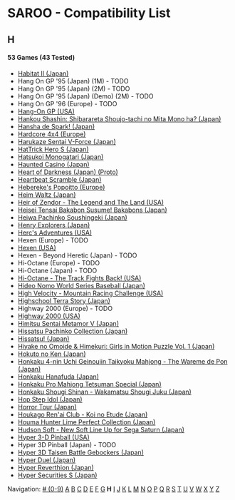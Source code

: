 # SAROO - Compatibility List

## H

#### 53 Games (43 Tested)

- [Habitat II (Japan)](../../../Regions/Retails/Japan/GS-7105/01/README.md)
- Hang On GP '95 (Japan) (1M) - TODO
- Hang On GP '95 (Japan) (2M) - TODO
- Hang On GP '95 (Japan) (Demo) (2M) - TODO
- Hang On GP '96 (Europe) - TODO
- [Hang-On GP (USA)](../../../Regions/Retails/USA/MK-81202/01/README.md)
- [Hankou Shashin: Shibarareta Shoujo-tachi no Mita Mono ha? (Japan)](../../../Regions/Retails/Japan/T-15008G/01/README.md)
- [Hansha de Spark! (Japan)](../../../Regions/Retails/Japan/T-20902G/01/README.md)
- [Hardcore 4x4 (Europe)](../../../Regions/Retails/Europe/T-12303H/01/README.md)
- [Harukaze Sentai V-Force (Japan)](../../../Regions/Retails/Japan/T-19904G/01/README.md)
- [HatTrick Hero S (Japan)](../../../Regions/Retails/Japan/T-1102G/01/README.md)
- [Hatsukoi Monogatari (Japan)](../../../Regions/Retails/Japan/T-33004G/01/README.md)
- [Haunted Casino (Japan)](../../../Regions/Retails/Japan/T-21902G/01/README.md)
- [Heart of Darkness (Japan) (Proto)](../../../Regions/Retails/Japan/999999999/01/README.md)
- [Heartbeat Scramble (Japan)](../../../Regions/Retails/Japan/T-15014G/01/README.md)
- [Hebereke's Popoitto (Europe)](../../../Regions/Retails/Europe/T-1502H/01/README.md)
- [Heim Waltz (Japan)](../../../Regions/Retails/Japan/GS-9121/01/README.md)
- [Heir of Zendor - The Legend and The Land (USA)](../../../Regions/Retails/USA/T-7605H/01/README.md)
- [Heisei Tensai Bakabon Susume! Bakabons (Japan)](../../../Regions/Retails/Japan/T-17001G/01/README.md)
- [Heiwa Pachinko Soushingeki (Japan)](../../../Regions/Retails/Japan/T-18702G/01/README.md)
- [Henry Explorers (Japan)](../../../Regions/Retails/Japan/T-9518G/01/README.md)
- [Herc's Adventures (USA)](../../../Regions/Retails/USA/T-23001H/01/README.md)
- Hexen (Europe) - TODO
- [Hexen (USA)](../../../Regions/Retails/USA/T-25406H/01/README.md)
- Hexen - Beyond Heretic (Japan) - TODO
- Hi-Octane (Europe) - TODO
- Hi-Octane (Japan) - TODO
- [Hi-Octane - The Track Fights Back! (USA)](../../../Regions/Retails/USA/T-5002H/01/README.md)
- [Hideo Nomo World Series Baseball (Japan)](../../../Regions/Retails/Japan/GS-9061/01/README.md)
- [High Velocity - Mountain Racing Challenge (USA)](../../../Regions/Retails/USA/T-14402H/01/README.md)
- [Highschool Terra Story (Japan)](../../../Regions/Retails/Japan/T-19715G/01/README.md)
- Highway 2000 (Europe) - TODO
- [Highway 2000 (USA)](../../../Regions/Retails/USA/T-31101H/01/README.md)
- [Himitsu Sentai Metamor V (Japan)](../../../Regions/Retails/Japan/T-29005G/01/README.md)
- [Hissatsu Pachinko Collection (Japan)](../../../Regions/Retails/Japan/T-1503G/01/README.md)
- [Hissatsu! (Japan)](../../../Regions/Retails/Japan/T-23402G/01/README.md)
- [Hiyake no Omoide & Himekuri: Girls in Motion Puzzle Vol. 1 (Japan)](../../../Regions/Retails/Japan/T-21002G/01/README.md)
- [Hokuto no Ken (Japan)](../../../Regions/Retails/Japan/T-20601G/01/README.md)
- [Honkaku 4-nin Uchi Geinoujin Taikyoku Mahjong - The Wareme de Pon (Japan)](../../../Regions/Retails/Japan/T-3001G/01/README.md)
- [Honkaku Hanafuda (Japan)](../../../Regions/Retails/Japan/T-16611G/01/README.md)
- [Honkaku Pro Mahjong Tetsuman Special (Japan)](../../../Regions/Retails/Japan/T-18709G/01/README.md)
- [Honkaku Shougi Shinan - Wakamatsu Shougi Juku (Japan)](../../../Regions/Retails/Japan/T-4402G/01/README.md)
- [Hop Step Idol (Japan)](../../../Regions/Retails/Japan/T-20507G/01/README.md)
- [Horror Tour (Japan)](../../../Regions/Retails/Japan/T-24301G/01/README.md)
- [Houkago Ren'ai Club - Koi no Etude (Japan)](../../../Regions/Retails/Japan/T-19714G/01/README.md)
- [Houma Hunter Lime Perfect Collection (Japan)](../../../Regions/Retails/Japan/T-2001G/01/README.md)
- [Hudson Soft - New Soft Line Up for Sega Saturn (Japan)](../../../Regions/Retails/Japan/610-6540/01/README.md)
- [Hyper 3-D Pinball (USA)](../../../Regions/Retails/USA/T-7015H/01/README.md)
- Hyper 3D Pinball (Japan) - TODO
- [Hyper 3D Taisen Battle Gebockers (Japan)](../../../Regions/Retails/Japan/T-5303G/01/README.md)
- [Hyper Duel (Japan)](../../../Regions/Retails/Japan/T-1809G/01/README.md)
- [Hyper Reverthion (Japan)](../../../Regions/Retails/Japan/T-1803G/01/README.md)
- [Hyper Securities S (Japan)](../../../Regions/Retails/Japan/T-9105G/01/README.md)

Navigation:
[# (0-9)](./09.md) [A](./A.md) [B](./B.md) [C](./C.md) [D](./D.md) [E](./E.md) [F](./F.md) [G](./G.md) **H** [I](./I.md) [J](./J.md) [K](./K.md) [L](./L.md) [M](./M.md) [N](./N.md) [O](./O.md) [P](./P.md) [Q](./Q.md) [R](./R.md) [S](./S.md) [T](./T.md) [U](./U.md) [V](./V.md) [W](./W.md) [X](./X.md) [Y](./Y.md) [Z](./Z.md)
